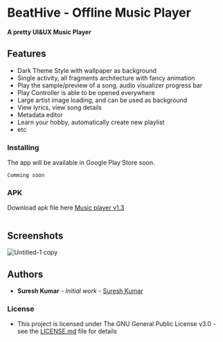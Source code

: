 # BeatHive - Offline Music Player
**A pretty UI&UX Music Player**

## Features
* Dark Theme Style with wallpaper as background
* Single activity, all fragments architecture with fancy animation
* Play the sample/preview of a song, audio visualizer progress bar
* Play Controller is able to be opened everywhere
* Large artist image loading, and can be used as background
* View lyrics, view song details
* Metadata editor
* Learn your hobby, automatically create new playlist
* etc

### Installing
The app will be available in Google Play Store soon.
```
Comming soon
```
### APK
Download apk file here [Music player v1.3](https://github.com/dtrung98/Source/raw/master/musicr.apk)
```
```
## Screenshots
![Untitled-1 copy](https://github.com/AccessAuthority/BeatHive/assets/93637092/5d253ffe-1780-4541-a553-a8982b17fe06)

## Authors

* **Suresh Kumar** - *Initial work* - [Suresh Kumar](https://github.com/AccessAuthority)


### License

* This project is licensed under The GNU General Public License v3.0 - see the [LICENSE.md](/LICENSE) file for details


